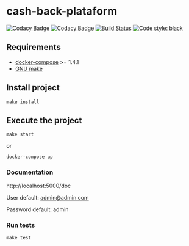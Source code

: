 # cash-back-plataform

[![Codacy Badge](https://api.codacy.com/project/badge/Grade/ad3c16b5976e4f6aa634c41b7f339ce3)](https://app.codacy.com/gh/victtorvpb/cash-back-plataform?utm_source=github.com&utm_medium=referral&utm_content=victtorvpb/cash-back-plataform&utm_campaign=Badge_Grade)
[![Codacy Badge](https://app.codacy.com/project/badge/Coverage/946c9cff4ade4b7a951f1e285ca02f7a)](https://www.codacy.com/gh/victtorvpb/cash-back-plataform/dashboard?utm_source=github.com&utm_medium=referral&utm_content=victtorvpb/cash-back-plataform&utm_campaign=Badge_Coverage)
[![Build Status](https://travis-ci.com/victtorvpb/cash-back-plataform.svg?branch=main)](https://travis-ci.com/victtorvpb/cash-back-plataform)
[![Code style: black](https://img.shields.io/badge/code%20style-black-000000.svg)](https://github.com/psf/black)

## Requirements

- [docker-compose](https://docs.docker.com/compose/install/) >= 1.4.1
- [GNU make](https://www.gnu.org/software/make/)

## Install project

    make install

## Execute the project

    make start

or

    docker-compose up

### Documentation

http://localhost:5000/doc

User default: admin@admin.com

Password default: admin

### Run tests

    make test

